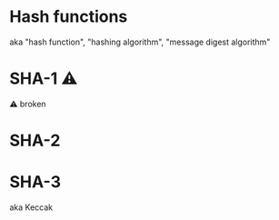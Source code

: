 # Hash functions

aka "hash function", "hashing algorithm", "message digest algorithm"

# SHA-1 ⚠️

⚠️ broken

# SHA-2

# SHA-3

aka Keccak

